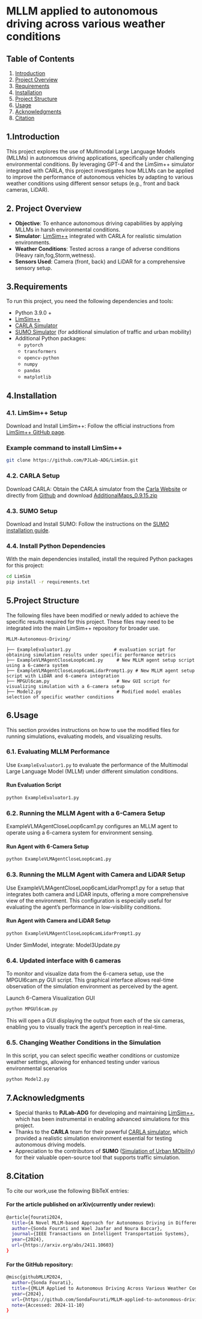 # MLLM applied to autonomous driving across various weather conditions


## Table of Contents
1. [Introduction](#introduction)
2. [Project Overview](#project-overview)
3. [Requirements](#requirements)
4. [Installation](#installation)
5. [Project Structure](#project-structure)
6. [Usage](#usage)
7. [Acknowledgments](#acknowledgments)
8. [Citation](#Citation)




## 1.Introduction
This project explores the use of Multimodal Large Language Models (MLLMs) in autonomous driving applications, specifically under challenging environmental conditions. By leveraging GPT-4 and the LimSim++ simulator integrated with CARLA, this project investigates how MLLMs can be applied to improve the performance of autonomous vehicles by adapting to various weather conditions using different sensor setups (e.g., front and back cameras, LiDAR).

## 2. Project Overview
- **Objective**: To enhance autonomous driving capabilities by applying MLLMs in harsh environmental conditions.
- **Simulator**: [LimSim++](https://github.com/PJLab-ADG/LimSim) integrated with CARLA for realistic simulation environments.
- **Weather Conditions**: Tested across a range of adverse conditions (Heavy rain,fog,Storm,wetness).
- **Sensors Used**: Camera (front, back) and LiDAR for a comprehensive sensory setup.

## 3.Requirements

To run this project, you need the following dependencies and tools:
- Python 3.9.0 +
- [LimSim++](https://github.com/PJLab-ADG/LimSim)
- [CARLA Simulator](https://github.com/carla-simulator/carla)
- [SUMO Simulator](https://www.eclipse.org/sumo/) (for additional simulation of traffic and urban mobility)
- Additional Python packages:
  - `pytorch`
  - `transformers`
  - `opencv-python`
  - `numpy`
  - `pandas`
  - `matplotlib`
    
 ## 4.Installation

  ### 4.1. LimSim++ Setup

  Download and Install LimSim++: Follow the official instructions from [LimSim++ GitHub page](https://github.com/PJLab-ADG/LimSim).


  ### Example command to install LimSim++

  ```bash
  git clone https://github.com/PJLab-ADG/LimSim.git

  ```
  ### 4.2.  CARLA Setup
  Download CARLA: Obtain the CARLA simulator from the [Carla Website](https://carla.org/) or directly from [Github](https://github.com/carla-simulator/carla)
  and download [AdditionalMaps_0.9.15.zip](https://github.com/carla-simulator/carla/releases)

  ### 4.3. SUMO Setup
  Download and Install SUMO: Follow the instructions on the [SUMO installation guide](https://sumo.dlr.de/docs/index.html#simulation).



  ### 4.4. Install Python Dependencies
   
  With the main dependencies installed, install the required Python packages for this project:

  ```bash
  cd LimSim
  pip install -r requirements.txt

  ```
## 5.Project Structure


The following files have been modified or newly added to achieve the specific results required for this project. These files may need to be integrated into the main LimSim++ repository for broader use.

```Plaintext
MLLM-Autonomous-Driving/

├── ExampleEvaluator1.py                # evaluation script for obtaining simulation results under specific performance metrics
├── ExampleVLMAgentCloseLoop6cam1.py     # New MLLM agent setup script using a 6-camera system
├── ExampleVLMAgentCloseLoop6camLidarPrompt1.py # New MLLM agent setup script with LiDAR and 6-camera integration
├── MPGUl6cam.py                         # New GUI script for visualizing simulation with a 6-camera setup
├── Model2.py                            # Modified model enables selection of specific weather conditions

```
## 6.Usage

This section provides instructions on how to use the modified files for running simulations, evaluating models, and visualizing results.

### 6.1. Evaluating MLLM Performance
Use `ExampleEvaluator1.py` to evaluate the performance of the Multimodal Large Language Model (MLLM) under different simulation conditions.

#### Run Evaluation Script
```bash
python ExampleEvaluator1.py
```
### 6.2. Running the MLLM Agent with a 6-Camera Setup
ExampleVLMAgentCloseLoop6cam1.py configures an MLLM agent to operate using a 6-camera system for environment sensing.

#### Run Agent with 6-Camera Setup
```bash
python ExampleVLMAgentCloseLoop6cam1.py
```

### 6.3. Running the MLLM Agent with Camera and LiDAR Setup
Use ExampleVLMAgentCloseLoop6camLidarPrompt1.py for a setup that integrates both camera and LiDAR inputs, offering a more comprehensive view of the environment.
This configuration is especially useful for evaluating the agent’s performance in low-visibility conditions.
#### Run Agent with Camera and LiDAR Setup
```bash
python ExampleVLMAgentCloseLoop6camLidarPrompt1.py
```
Under SimModel, integrate: Model3Update.py

### 6.4. Updated interface with 6 cameras
To monitor and visualize data from the 6-camera setup, use the MPGUl6cam.py GUI script. 
This graphical interface allows real-time observation of the simulation environment as perceived by the agent.

Launch 6-Camera Visualization GUI
```bash
python MPGUl6cam.py
```
This will open a GUI displaying the output from each of the six cameras, enabling you to visually track the agent’s perception in real-time.

### 6.5. Changing Weather Conditions in the Simulation
In this script, you can select specific weather conditions or customize weather settings, allowing for enhanced testing under various environmental scenarios

```bash
python Model2.py 
```
## 7.Acknowledgments

- Special thanks to **PJLab-ADG** for developing and maintaining [LimSim++](https://github.com/PJLab-ADG/LimSim), which has been instrumental in enabling advanced simulations for this project.
- Thanks to the **CARLA** team for their powerful [CARLA simulator](https://carla.org/), which provided a realistic simulation environment essential for testing autonomous driving models.
- Appreciation to the contributors of **SUMO** ([Simulation of Urban MObility](https://sumo.dlr.de/docs/)) for their valuable open-source tool that supports traffic simulation.
  
## 8.Citation
To cite our work,use the following BibTeX entries:

#### For the article published on arXiv(currently under review):
```bash
@article{fourati2024,
  title={A Novel MLLM-based Approach for Autonomous Driving in Different Weather Conditions},
  author={Sonda Fourati and Wael Jaafar and Noura Baccar},
  journal={IEEE Transactions on Intelligent Transportation Systems},
  year={2024},
  url={https://arxiv.org/abs/2411.10603}
}
```
#### For the GitHub repository:
```bash
@misc{githubMLLM2024,
  author={Sonda Fourati},
  title={{MLLM Applied to Autonomous Driving Across Various Weather Conditions}},
  year={2024},
  url={https://github.com/SondaFourati/MLLM-applied-to-autonomous-driving-across-various-weather-conditions/tree/main},
  note={Accessed: 2024-11-10}
}
```

